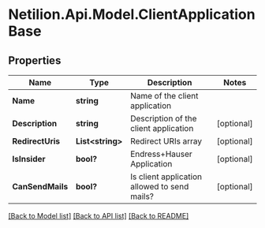 # Netilion.Api.Model.ClientApplicationBase
## Properties

Name | Type | Description | Notes
------------ | ------------- | ------------- | -------------
**Name** | **string** | Name of the client application | 
**Description** | **string** | Description of the client application | [optional] 
**RedirectUris** | **List&lt;string&gt;** | Redirect URIs array | [optional] 
**IsInsider** | **bool?** | Endress+Hauser Application | [optional] 
**CanSendMails** | **bool?** | Is client application allowed to send mails? | [optional] 

[[Back to Model list]](../README.md#documentation-for-models) [[Back to API list]](../README.md#documentation-for-api-endpoints) [[Back to README]](../README.md)

